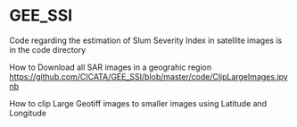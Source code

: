 # GEE_SSI
Code regarding the estimation of Slum Severity Index in satellite images is in the code directory


How to Download all SAR images in a geograhic region
https://github.com/CICATA/GEE_SSI/blob/master/code/ClipLargeImages.ipynb



How to clip Large Geotiff images to smaller images using Latitude and Longitude
